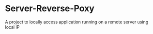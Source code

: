 # Server-Reverse-Poxy
A project to locally access application running on a remote server using local IP 
